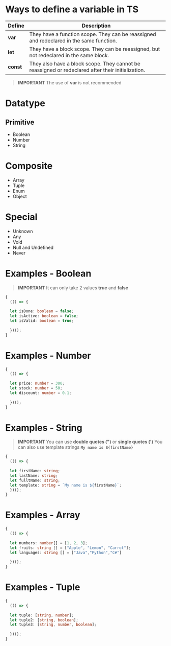# Ways to define a variable in TS

| Define | Description |
|---|---|
| **var** | They have a function scope. They can be reassigned and redeclared in the same function. |
| **let** | They have a block scope. They can be reassigned, but not redeclared in the same block. |
| **const** | They also have a block scope. They cannot be reassigned or redeclared after their initialization. |

> **IMPORTANT**
> The use of **var** is not recommended

# Datatype 

## Primitive

- Boolean
- Number
- String

# Composite

- Array
- Tuple
- Enum
- Object
  
# Special

- Unknown
- Any
- Void
- Null and Undefined
- Never

# Examples - Boolean

> **IMPORTANT**
> It can only take 2 values **true** and **false**

```typescript
{
  (() => {
  
  let isDone: boolean = false;
  let isActive: boolean = false;
  let isValid: boolean = true;
  
  })();
}
```
# Examples - Number

```typescript
{
  (() => {
  
  let price: number = 300;
  let stock: number = 50;
  let discount: number = 0.1;
  
  })();
}
```

# Examples - String

> **IMPORTANT**
> You can use **double quotes (")** or **single quotes (')**
> You can also use template strings **`My name is ${firstName}`**

```typescript
{
  (() => {
  
  let firstName: string;
  let lastName: string;
  let fulltName: string;
  let template: string = `My name is ${firstName}`;
  })();
}
```

# Examples - Array

```typescript
{
  (() => {
  
  let numbers: number[] = [1, 2, 3];
  let fruits: string [] = ["Apple", "Lemon", "Carrot"];
  let languages: string [] = ["Java","Python","C#"]
  
  })();
}
```

# Examples - Tuple

```typescript
{
  (() => {
  
  let tuple: [string, number];
  let tuple2: [string, boolean];
  let tuple3: [string, number, boolean];
  
  })();
}
```



